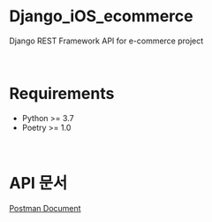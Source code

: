 # Django_iOS_ecommerce
Django REST Framework API for e-commerce project

<br>

# Requirements
- Python >= 3.7
- Poetry >= 1.0

<br>

# API 문서 
[Postman Document](https://wpsiosteam3.postman.co/collections/10357036-b6b84dc9-f382-414b-aa38-a559562da7d7?version=latest&workspace=11b3009d-3940-4a5b-a93a-0cb4655c7aaf)
